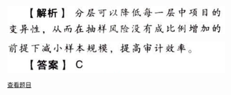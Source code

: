 ![](1b44646e0db1c3d6d9c60eecc7bea4c0.png)

![](70607bca03764eaf681bff3856a1aeba.png)

[查看题目](../审计抽样方法.本章真题.md#10-题目)

